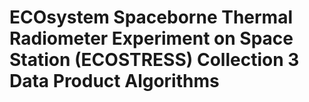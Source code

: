 # ECOsystem Spaceborne Thermal Radiometer Experiment on Space Station (ECOSTRESS) Collection 3 Data Product Algorithms

